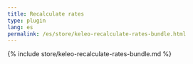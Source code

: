 ```yaml
---
title: Recalculate rates
type: plugin
lang: es
permalink: /es/store/keleo-recalculate-rates-bundle.html
---
```


{% include store/keleo-recalculate-rates-bundle.md %}
